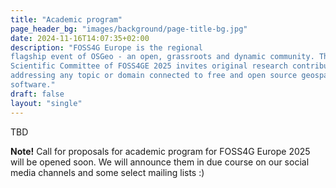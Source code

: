 ```yaml
---
title: "Academic program"
page_header_bg: "images/background/page-title-bg.jpg"
date: 2024-11-16T14:07:35+02:00
description: "FOSS4G Europe is the regional
flagship event of OSGeo - an open, grassroots and dynamic community. The
Scientific Committee of FOSS4GE 2025 invites original research contributions
addressing any topic or domain connected to free and open source geospatial
software."
draft: false
layout: "single"
---
```


TBD

**Note!** Call for proposals for academic program for FOSS4G
Europe 2025 will be opened soon. We will announce them in due course on our
social media channels and some select mailing lists :)
